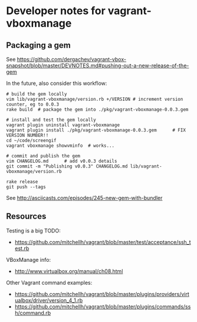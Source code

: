 # Developer notes for vagrant-vboxmanage

## Packaging a gem

See https://github.com/dergachev/vagrant-vbox-snapshot/blob/master/DEVNOTES.md#pushing-out-a-new-release-of-the-gem

In the future, also consider this workflow:

```
# build the gem locally
vim lib/vagrant-vboxmanage/version.rb +/VERSION # increment version counter, eg to 0.0.3
rake build  # package the gem into ./pkg/vagrant-vboxmanage-0.0.3.gem

# install and test the gem locally
vagrant plugin uninstall vagrant-vboxmanage
vagrant plugin install ./pkg/vagrant-vboxmanage-0.0.3.gem      # FIX VERSION NUMBER!!
cd ~/code/screengif 
vagrant vboxmanage showvminfo  # works...

# commit and publish the gem
vim CHANGELOG.md      # add v0.0.3 details
git commit -m "Publishing v0.0.3" CHANGELOG.md lib/vagrant-vboxmanage/version.rb

rake release
git push --tags
```

See http://asciicasts.com/episodes/245-new-gem-with-bundler

## Resources 

Testing is a big TODO:

* https://github.com/mitchellh/vagrant/blob/master/test/acceptance/ssh_test.rb

VBoxManage info:

* http://www.virtualbox.org/manual/ch08.html

Other Vagrant command examples:

* https://github.com/mitchellh/vagrant/blob/master/plugins/providers/virtualbox/driver/version_4_1.rb
* https://github.com/mitchellh/vagrant/blob/master/plugins/commands/ssh/command.rb

